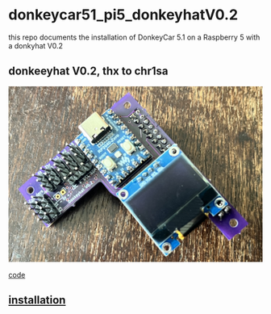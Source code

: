 # donkeycar51_pi5_donkeyhatV0.2
this repo documents the installation of DonkeyCar 5.1 on a Raspberry 5 with a donkyhat V0.2 

## donkeeyhat V0.2, thx to chr1sa
![](./media/donkeyhatV0.2.jpg)

[code](./rp2040/)

## [installation](http://docs.donkeycar.com)